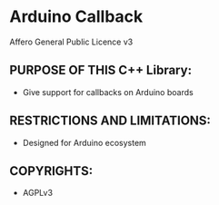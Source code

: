 # Arduino Callback
Affero General Public Licence v3

## PURPOSE OF THIS C++ Library:

- Give support for callbacks on Arduino boards


## RESTRICTIONS AND LIMITATIONS:

- Designed for Arduino ecosystem


## COPYRIGHTS:

- AGPLv3